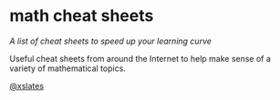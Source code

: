 # math cheat sheets
*A list of cheat sheets to speed up your learning curve*

Useful cheat sheets from around the Internet to help make sense of a variety of mathematical topics.

[@xslates](https://twitter.com/xslates)

